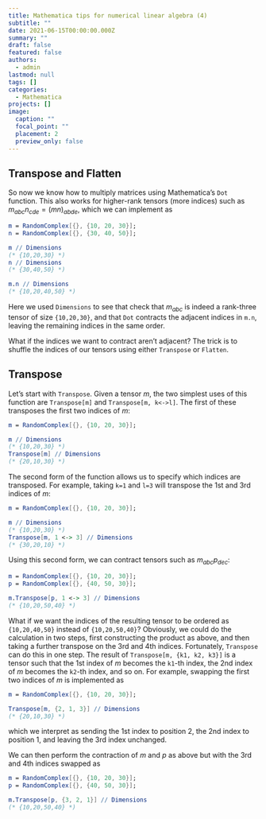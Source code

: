 ```yaml
---
title: Mathematica tips for numerical linear algebra (4)
subtitle: ""
date: 2021-06-15T00:00:00.000Z
summary: ""
draft: false
featured: false
authors:
  - admin
lastmod: null
tags: []
categories:
  - Mathematica
projects: []
image:
  caption: ""
  focal_point: ""
  placement: 2
  preview_only: false
---
```

## Transpose and Flatten

So now we know how to multiply matrices using Mathematica’s `Dot` function. This also works for higher-rank tensors (more indices) such as $m_{abc} n_{cde} = (mn)_{abde}$, which we can implement as

```mathematica
m = RandomComplex[{}, {10, 20, 30}];
n = RandomComplex[{}, {30, 40, 50}];

m // Dimensions
(* {10,20,30} *)
n // Dimensions
(* {30,40,50} *)

m.n // Dimensions
(* {10,20,40,50} *)
```

Here we used `Dimensions` to see that check that $m_{abc}$ is indeed a rank-three tensor of size `{10,20,30}`, and that `Dot` contracts the adjacent indices in `m.n`, leaving the remaining indices in the same order.

What if the indices we want to contract aren’t adjacent? The trick is to shuffle the indices of our tensors using either `Transpose` or `Flatten`.

## Transpose

Let’s start with `Transpose`. Given a tensor $m$, the two simplest uses of this function are `Transpose[m]` and `Transpose[m, k<->l]`. The first of these transposes the first two indices of $m$:

```mathematica
m = RandomComplex[{}, {10, 20, 30}];

m // Dimensions
(* {10,20,30} *)
Transpose[m] // Dimensions
(* {20,10,30} *)
```

The second form of the function allows us to specify which indices are transposed. For example, taking `k=1` and `l=3` will transpose the 1st and 3rd indices of $m$:

```mathematica
m = RandomComplex[{}, {10, 20, 30}];

m // Dimensions
(* {10,20,30} *)
Transpose[m, 1 <-> 3] // Dimensions
(* {30,20,10} *)
```

Using this second form, we can contract tensors such as $m_{abc} p_{dec}$:

```mathematica
m = RandomComplex[{}, {10, 20, 30}];
p = RandomComplex[{}, {40, 50, 30}];

m.Transpose[p, 1 <-> 3] // Dimensions
(* {10,20,50,40} *)
```

What if we want the indices of the resulting tensor to be ordered as `{10,20,40,50}` instead of `{10,20,50,40}`? Obviously, we could do the calculation in two steps, first constructing the product as above, and then taking a further transpose on the 3rd and 4th indices. Fortunately, `Transpose` can do this in one step. The result of `Transpose[m, {k1, k2, k3}]` is a tensor such that the 1st index of $m$ becomes the `k1`-th index, the 2nd index of $m$ becomes the `k2`-th index, and so on. For example, swapping the first two indices of $m$ is implemented as

```mathematica
m = RandomComplex[{}, {10, 20, 30}];

Transpose[m, {2, 1, 3}] // Dimensions
(* {20,10,30} *)
```

which we interpret as sending the 1st index to position 2, the 2nd index to position 1, and leaving the 3rd index unchanged.

We can then perform the contraction of $m$ and $p$ as above but with the 3rd and 4th indices swapped as

```mathematica
m = RandomComplex[{}, {10, 20, 30}];
p = RandomComplex[{}, {40, 50, 30}];

m.Transpose[p, {3, 2, 1}] // Dimensions
(* {10,20,50,40} *)
```
